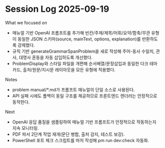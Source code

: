 ﻿# Session Log 2025-09-19

What we focused on
- 매뉴얼 기반 OpenAI 프롬프트를 추가해 빈칸/주제/제목/어휘/요약/함축/무관 유형이 동일한 JSON 스키마(source, mainText, options, explanation)를 반환하도록 강제했다.
- 규칙 기반 generateGrammarSpanProblem을 새로 작성해 주어-동사 수일치, 관사, 대명사 혼동을 자동 삽입하도록 개선했다.
- ProblemDisplay와 스타일 파일을 개편해 순서배열/문장삽입과 동일한 다크 테마 카드, 출처/원문/지시문 레이아웃을 모든 유형에 적용했다.

Notes
- problem manual/*.md가 프롬프트 매뉴얼의 단일 소스로 사용된다.
- API 실패 시에도 폴백이 동일 구조를 제공하므로 프론트엔드 렌더러는 안정적으로 동작한다.

Next
- OpenAI 응답 품질을 샘플링하여 매뉴얼 기반 프롬프트가 안정적으로 작동하는지 지속 모니터링.
- PDF 파서 2단계 작업 재개(문단 병합, 출처 감지, 테스트 보강).
- PowerShell 포트 체크 스크립트를 마저 작성해 
pm run dev:check 자동화.

